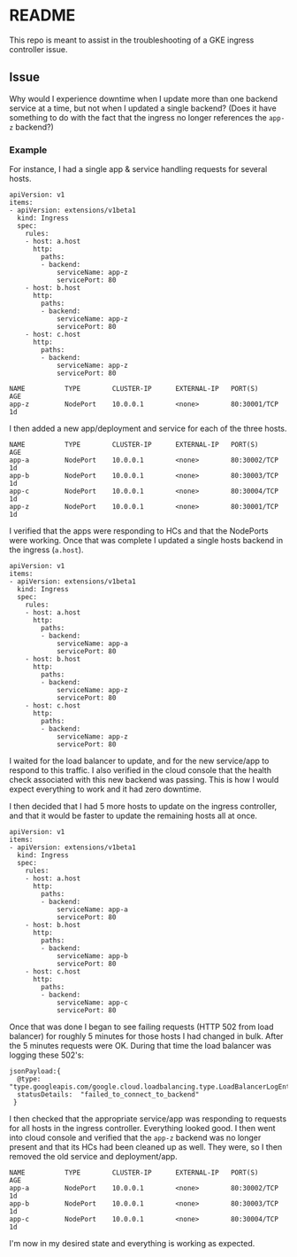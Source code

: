 # README
This repo is meant to assist in the troubleshooting of a GKE ingress controller issue.

## Issue
Why would I experience downtime when I update more than one backend service at a time, but not when I updated a single backend? (Does it have something to do with the fact that the ingress no longer references the `app-z` backend?)

### Example
For instance, I had a single app & service handling requests for several hosts.
```
apiVersion: v1
items:
- apiVersion: extensions/v1beta1
  kind: Ingress
  spec:
    rules:
    - host: a.host
      http:
        paths:
        - backend:
            serviceName: app-z
            servicePort: 80
    - host: b.host
      http:
        paths:
        - backend:
            serviceName: app-z
            servicePort: 80
    - host: c.host
      http:
        paths:
        - backend:
            serviceName: app-z
            servicePort: 80
```
```
NAME          TYPE        CLUSTER-IP      EXTERNAL-IP   PORT(S)          AGE
app-z         NodePort    10.0.0.1        <none>        80:30001/TCP     1d
```

I then added a new app/deployment and service for each of the three hosts.
```
NAME          TYPE        CLUSTER-IP      EXTERNAL-IP   PORT(S)          AGE
app-a         NodePort    10.0.0.1        <none>        80:30002/TCP     1d
app-b         NodePort    10.0.0.1        <none>        80:30003/TCP     1d
app-c         NodePort    10.0.0.1        <none>        80:30004/TCP     1d
app-z         NodePort    10.0.0.1        <none>        80:30001/TCP     1d
```

I verified that the apps were responding to HCs and that the NodePorts were working.
Once that was complete I updated a single hosts backend in the ingress (`a.host`).
```
apiVersion: v1
items:
- apiVersion: extensions/v1beta1
  kind: Ingress
  spec:
    rules:
    - host: a.host
      http:
        paths:
        - backend:
            serviceName: app-a
            servicePort: 80
    - host: b.host
      http:
        paths:
        - backend:
            serviceName: app-z
            servicePort: 80
    - host: c.host
      http:
        paths:
        - backend:
            serviceName: app-z
            servicePort: 80
```


I waited for the load balancer to update, and for the new service/app to respond to this traffic. I also verified in the cloud console that the health check associated with this new backend was passing. This is how I would expect everything to work and it had zero downtime.

I then decided that I had 5 more hosts to update on the ingress controller, and that it would be faster to update the remaining hosts all at once.
```
apiVersion: v1
items:
- apiVersion: extensions/v1beta1
  kind: Ingress
  spec:
    rules:
    - host: a.host
      http:
        paths:
        - backend:
            serviceName: app-a
            servicePort: 80
    - host: b.host
      http:
        paths:
        - backend:
            serviceName: app-b
            servicePort: 80
    - host: c.host
      http:
        paths:
        - backend:
            serviceName: app-c
            servicePort: 80
```

Once that was done I began to see failing requests (HTTP 502 from load balancer) for roughly 5 minutes for those hosts I had changed in bulk. After the 5 minutes requests were OK. During that time the load balancer was logging these 502's:
```
jsonPayload:{
  @type:  "type.googleapis.com/google.cloud.loadbalancing.type.LoadBalancerLogEntry"   
  statusDetails:  "failed_to_connect_to_backend"   
 }
 ```

I then checked that the appropriate service/app was responding to requests for all hosts in the ingress controller. Everything looked good. I then went into cloud console and verified that the `app-z` backend was no longer present and that its HCs had been cleaned up as well. They were, so I then removed the old service and deployment/app.
```
NAME          TYPE        CLUSTER-IP      EXTERNAL-IP   PORT(S)          AGE
app-a         NodePort    10.0.0.1        <none>        80:30002/TCP     1d
app-b         NodePort    10.0.0.1        <none>        80:30003/TCP     1d
app-c         NodePort    10.0.0.1        <none>        80:30004/TCP     1d
```
I'm now in my desired state and everything is working as expected.
